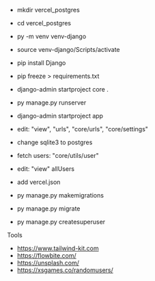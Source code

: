 - mkdir vercel_postgres
- cd vercel_postgres
- py -m venv venv-django
- source venv-django/Scripts/activate
- pip install Django
- pip freeze > requirements.txt
- django-admin startproject core .
- py manage.py runserver

- django-admin startproject app
- edit: "view", "urls", "core/urls", "core/settings"

- change sqlite3 to postgres
- fetch users: "core/utils/user"
- edit: "view" allUsers

- add vercel.json

- py manage.py makemigrations 
- py manage.py migrate
- py manage.py createsuperuser

Tools
- https://www.tailwind-kit.com
- https://flowbite.com/
- https://unsplash.com/
- https://xsgames.co/randomusers/